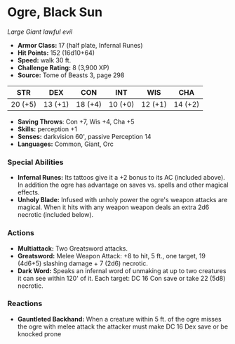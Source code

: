 # Ogre, Black Sun

*Large* *Giant* *lawful evil*

- **Armor Class:** 17 (half plate, Infernal Runes)
- **Hit Points:** 152 (16d10+64)
- **Speed:** walk 30 ft.
- **Challenge Rating:** 8 (3,900 XP)
- **Source:** Tome of Beasts 3, page 298

| STR | DEX | CON | INT | WIS | CHA |
| --- | --- | --- | --- | --- | --- |
| 20 (+5) | 13 (+1) | 18 (+4) | 10 (+0) | 12 (+1) | 14 (+2) |

- **Saving Throws**: Con +7, Wis +4, Cha +5
- **Skills:** perception +1
- **Senses:** darkvision 60', passive Perception 14
- **Languages:** Common, Giant, Orc

### Special Abilities

- **Infernal Runes:** Its tattoos give it a +2 bonus to its AC (included above). In addition the ogre has advantage on saves vs. spells and other magical effects.
- **Unholy Blade:** Infused with unholy power the ogre's weapon attacks are magical. When it hits with any weapon weapon deals an extra 2d6 necrotic (included below).

### Actions

- **Multiattack:** Two Greatsword attacks.
- **Greatsword:** Melee Weapon Attack: +8 to hit, 5 ft., one target, 19 (4d6+5) slashing damage + 7 (2d6) necrotic.
- **Dark Word:** Speaks an infernal word of unmaking at up to two creatures it can see within 120' of it. Each target: DC 16 Con save or take 22 (5d8) necrotic.

### Reactions

- **Gauntleted Backhand:** When a creature within 5 ft. of the ogre misses the ogre with melee attack the attacker must make DC 16 Dex save or be knocked prone


